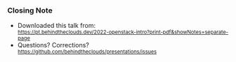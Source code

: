 ### Closing Note

<div class="container">
    <div class="col">
        <ul>
            <li>
                <div>Downloaded this talk from:</div>
                <div>
                    <small class="tiny">
                        <a href="https://pt.behindtheclouds.dev/2022-openstack-intro?print-pdf&showNotes=separate-page">https://pt.behindtheclouds.dev/2022-openstack-intro?print-pdf&showNotes=separate-page</a>
                    </small>
                </div>
            </li>
            <li><div>Questions? Corrections?</div>
                <div>
                    <small>
                        <a href="https://github.com/behindtheclouds/presentations/issues">https://github.com/behindtheclouds/presentations/issues</a>
                    </small>
                </div>
            </li>
        </ul>
    </div>
</div>